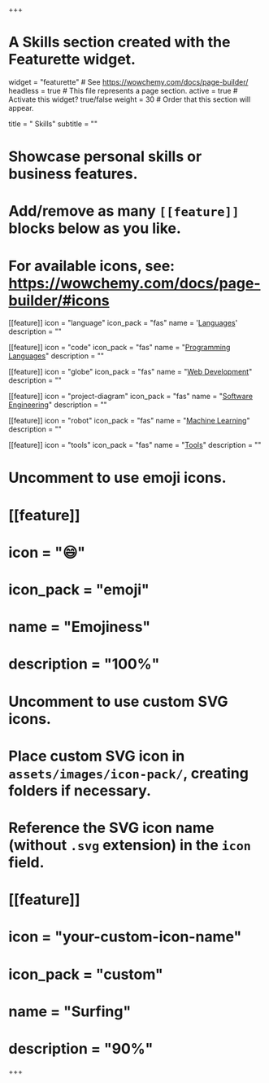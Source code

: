 +++
# A Skills section created with the Featurette widget.
widget = "featurette"  # See https://wowchemy.com/docs/page-builder/
headless = true  # This file represents a page section.
active = true  # Activate this widget? true/false
weight = 30  # Order that this section will appear.

title = "<i class='fas fa-check'></i> Skills"
subtitle = ""

# Showcase personal skills or business features.
# 
# Add/remove as many `[[feature]]` blocks below as you like.
# 
# For available icons, see: https://wowchemy.com/docs/page-builder/#icons

[[feature]]
  icon = "language"
  icon_pack = "fas"
  name = '[Languages](#languages)'
  description = ""

[[feature]]
  icon = "code"
  icon_pack = "fas"
  name = "[Programming Languages](#programming-languages)"
  description = ""

[[feature]]
  icon = "globe"
  icon_pack = "fas"
  name = "[Web Development](#web-development)"
  description = ""

[[feature]]
  icon = "project-diagram"
  icon_pack = "fas"
  name = "[Software Engineering](#software-engineering)"
  description = ""

[[feature]]
  icon = "robot"
  icon_pack = "fas"
  name = "[Machine Learning](#machine-learning)"
  description = ""

[[feature]]
  icon = "tools"
  icon_pack = "fas"
  name = "[Tools](#tools)"
  description = ""

# Uncomment to use emoji icons.
# [[feature]]
#  icon = ":smile:"
#  icon_pack = "emoji"
#  name = "Emojiness"
#  description = "100%"  

# Uncomment to use custom SVG icons.
# Place custom SVG icon in `assets/images/icon-pack/`, creating folders if necessary.
# Reference the SVG icon name (without `.svg` extension) in the `icon` field.
# [[feature]]
#  icon = "your-custom-icon-name"
#  icon_pack = "custom"
#  name = "Surfing"
#  description = "90%"

+++
